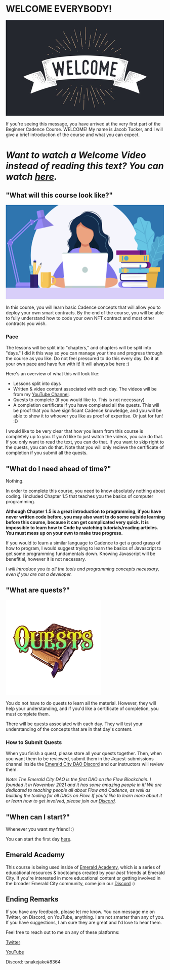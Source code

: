 # WELCOME EVERYBODY!

<img src="./images/welcome.jpeg" alt="drawing" width="500"/>

If you're seeing this message, you have arrived at the very first part of the Beginner Cadence Course. WELCOME! My name is Jacob Tucker, and I will give a brief introduction of the course and what you can expect.

# *Want to watch a Welcome Video instead of reading this text? You can watch <a href="https://www.youtube.com/watch?v=JBtmLjZBR6M" target="_blank">here</a>.*

## "What will this course look like?"

<img src="./images/course.png" alt="drawing" width="500"/>

In this course, you will learn basic Cadence concepts that will allow you to deploy your own smart contracts. By the end of the course, you will be able to fully understand how to code your own NFT contract and most other contracts you wish.

### Pace

The lessons will be split into "chapters," and chapters will be split into "days." I did it this way so you can manage your time and progress through the course as you like. Do not feel pressured to do this every day. Do it at your own pace and have fun with it! It will always be here :)

Here's an overview of what this will look like:
- Lessons split into days
- Written & video content associated with each day. The videos will be from my [YouTube Channel](https://www.youtube.com/channel/UCf6DzMRwj7SJ3nPrZqd5hHw).
- Quests to complete (if you would like to. This is not necessary)
- A completion certificate if you have completed all the quests. This will be proof that you have significant Cadence knowledge, and you will be able to show it to whoever you like as proof of expertise. Or just for fun! :D

I would like to be very clear that how you learn from this course is completely up to you. If you'd like to just watch the videos, you can do that. If you only want to read the text, you can do that. If you want to skip right to the quests, you can do that. Note that you will only recieve the certificate of completion if you submit all the quests.

## "What do I need ahead of time?"

Nothing.

In order to complete this course, you need to know absolutely nothing about coding. I included Chapter 1.5 that teaches you the basics of computer programming. 

**Although Chapter 1.5 is a great introduction to programming, if you have never written code before, you may also want to do some outside learning before this course, because it can get complicated very quick. It is impossible to learn how to Code by watching tutorials/reading articles. You must mess up on your own to make true progress.**

If you would to learn a similar language to Cadence to get a good grasp of how to program, I would suggest trying to learn the basics of Javascript to get some programming fundamentals down. Knowing Javascript will be benefitial, however it is not necessary. 

*I will introduce you to all the tools and programming concepts necessary, even if you are not a developer.*

## "What are quests?"

<img src="./images/quests.png" alt="drawing" width="300"/>

You do not have to do quests to learn all the material. However, they will help your understanding, and if you'd like a certificate of completion, you must complete them.

There will be quests associated with each day. They will test your understanding of the concepts that are in that day's content. 

### How to Submit Quests

When you finish a quest, please store all your quests together. Then, when you want them to be reviewed, submit them in the #quest-submissions channel inside the [Emerald City DAO Discord](https://discord.gg/z6zgjr7HEm) and our instructors will review them.

*Note: The Emerald City DAO is the first DAO on the Flow Blockchain. I founded it in November 2021 and it has some amazing people in it! We are dedicated to teaching people all about Flow and Cadence, as well as building the tooling for all DAOs on Flow. If you'd like to learn more about it or learn how to get involved, please join our [Discord](https://discord.gg/emeraldcity).*

## "When can I start?"

Whenever you want my friend! :)

You can start the first day [here](https://github.com/emerald-dao/beginner-cadence-course/tree/main/chapter1.0/day1).

## Emerald Academy

This course is being used inside of <a href="https://academy.ecdao.org" target="_blank">Emerald Academy</a>, which is a series of educational resources & bootcamps created by your *best* friends at Emerald City. If you're interested in more educational content or getting involved in the broader Emerald City community, come join our <a href="https://discord.gg/emeraldcity" target="_blank">Discord</a> :)

## Ending Remarks

If you have any feedback, please let me know. You can message me on Twitter, on Discord, on YouTube, anything. I am not smarter than any of you. If you have suggestions, I am sure they are great and I'd love to hear them.

Feel free to reach out to me on any of these platforms:

[Twitter](https://twitter.com/jacobmtucker)

[YouTube](https://www.youtube.com/channel/UCf6DzMRwj7SJ3nPrZqd5hHw)

Discord: tsnakejake#8364

